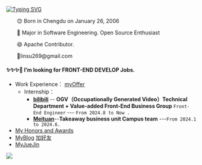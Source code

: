 [![Typing SVG](https://readme-typing-svg.herokuapp.com?font=Fira+Code&pause=1000&random=false&width=435&lines=Hi+I+am+Su+%F0%9F%91%8B;A+Front-End+Development+Engineer)](https://git.io/typing-svg)
<p>&emsp;&emsp;😊 Born in Chengdu on January 26, 2006</p>
<p>&emsp;&emsp;🔭 Major in Software Engineering. Open Source Enthusiast </p>
<p>&emsp;&emsp;😄 Apache Contributor.</p>
<p>&emsp;&emsp;📮linsu269@gmail.com</p>

#### ✨✨✨🌱 I’m looking for FRONT-END DEVELOP Jobs.
- Work Experience： [myOffer](https://github.com/LofiSu/LofiSu/blob/main/My%20offer.md)
  - Internship：
    - [**bilibili**](https://www.bilibili.com/) -- **OGV（Occupationally Generated Video）Technical Department + Value-added Front-End Business Group**  `Front-End Engineer` --- `From 2024.8 to Now .`
    - [**Meituan**](https://www.meituan.com/)--**Takeaway business unit Campus team** ---`From 2024.1 to 2024.6.`
- [My Honors and Awards](https://github.com/LofiSu/LofiSu/blob/main/My%20Honors%20and%20Awards.md)
- [MyBlog](https://www.lofisu.chat/) [加好友](https://github.com/LofiSu/myBlog?tab=readme-ov-file#%E5%8F%8B%E6%83%85%E9%93%BE%E6%8E%A5)
- [MyJueJin](https://juejin.cn/user/2351234356882624)<br>


<a><img src="https://github-readme-stats.vercel.app/api?username=LofiSu&bg_color=30,e96443,904e95&title_color=fff&text_color=fff&hide_border=true" /></a>

<!---
LofiSu/LofiSu is a ✨ special ✨ repository because its `README.md` (this file) appears on your GitHub profile.
You can click the Preview link to take a look at your changes.
--->
